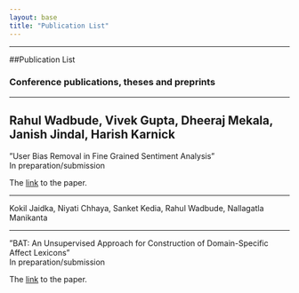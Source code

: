 ```yaml
---
layout: base
title: "Publication List"
---
```


---------

##Publication List 



### Conference publications, theses and preprints

----

Rahul Wadbude, Vivek Gupta, Dheeraj Mekala, Janish Jindal, Harish Karnick
-----

”User Bias Removal in Fine Grained Sentiment Analysis”<br>
In preparation/submission

The [link](http://xyz)  to the paper.

----

Kokil Jaidka, Niyati Chhaya, Sanket Kedia, Rahul Wadbude, Nallagatla Manikanta 

-----

”BAT: An Unsupervised Approach for Construction of Domain-Specific Affect Lexicons”<br>
In preparation/submission

The [link](http://xyz)  to the paper.

